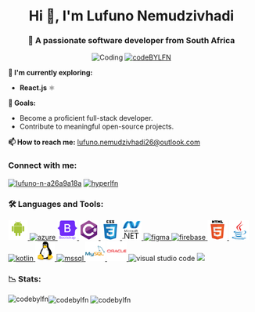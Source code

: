 <h1 align="center">Hi 👋, I'm Lufuno Nemudzivhadi</h1>
<h3 align="center">🚀 A passionate software developer from South Africa</h3>
<!-- <p align="left">
      <img src="https://komarev.com/ghpvc/?username=codeBYLFN&label=Profile%20views&color=0e75b6&style=flat" alt="codeBYLFN" />
</p> -->
<p align="center">
   <img src="https://cdn.dribbble.com/users/1162077/screenshots/3848914/programmer.gif" alt="Coding" width="400"> 
   <a href="https://github.com/ryo-ma/github-profile-trophy"><img src="https://github-profile-trophy.vercel.app/?username=codeBYLFN&theme=onedark" alt="codeBYLFN" /></a> 
</p>

<!-- - 🔭 I’m currently a **Information Technology In Software Development Student** -->

**🔭 I'm currently exploring:**
* **React.js** ⚛️

**🌱 Goals:**
* Become a proficient full-stack developer. 
* Contribute to meaningful open-source projects.

**📫 How to reach me:** lufuno.nemudzivhadi26@outlook.com

### Connect with me:
<p align="left">
<a href="https://linkedin.com/in/lufuno-nemudzivhadi026" target="blank"><img align="center" src="https://raw.githubusercontent.com/rahuldkjain/github-profile-readme-generator/master/src/images/icons/Social/linked-in-alt.svg" alt="lufuno-n-a26a9a18a" height="30" width="40" /></a>
<a href="https://instagram.com/hyperlfn" target="blank"><img align="center" src="https://raw.githubusercontent.com/rahuldkjain/github-profile-readme-generator/master/src/images/icons/Social/instagram.svg" alt="hyperlfn" height="30" width="40" /></a>
</p>

### 🛠️ Languages and Tools:
<p align="left"> 
  <a href="https://developer.android.com" target="_blank" rel="noreferrer"> <img src="https://raw.githubusercontent.com/devicons/devicon/master/icons/android/android-original-wordmark.svg" alt="android" width="40" height="40"/> </a> 
  <a href="https://azure.microsoft.com/en-in/" target="_blank" rel="noreferrer"> <img src="https://www.vectorlogo.zone/logos/microsoft_azure/microsoft_azure-icon.svg" alt="azure" width="40" height="40"/> </a> 
  <a href="https://getbootstrap.com" target="_blank" rel="noreferrer"> <img src="https://raw.githubusercontent.com/devicons/devicon/master/icons/bootstrap/bootstrap-plain-wordmark.svg" alt="bootstrap" width="40" height="40"/> </a> 
  <a href="https://www.w3schools.com/cs/" target="_blank" rel="noreferrer"> <img src="https://raw.githubusercontent.com/devicons/devicon/master/icons/csharp/csharp-original.svg" alt="csharp" width="40" height="40"/> </a> 
  <a href="https://www.w3schools.com/css/" target="_blank" rel="noreferrer"> <img src="https://raw.githubusercontent.com/devicons/devicon/master/icons/css3/css3-original-wordmark.svg" alt="css3" width="40" height="40"/> </a> 
  <a href="https://dotnet.microsoft.com/" target="_blank" rel="noreferrer"> <img src="https://raw.githubusercontent.com/devicons/devicon/master/icons/dot-net/dot-net-original-wordmark.svg" alt="dotnet" width="40" height="40"/> </a> 
  <a href="https://www.figma.com/" target="_blank" rel="noreferrer"> <img src="https://www.vectorlogo.zone/logos/figma/figma-icon.svg" alt="figma" width="40" height="40"/> </a> 
  <a href="https://firebase.google.com/" target="_blank" rel="noreferrer"> <img src="https://www.vectorlogo.zone/logos/firebase/firebase-icon.svg" alt="firebase" width="40" height="40"/> </a> 
  <a href="https://www.w3.org/html/" target="_blank" rel="noreferrer"> <img src="https://raw.githubusercontent.com/devicons/devicon/master/icons/html5/html5-original-wordmark.svg" alt="html5" width="40" height="40"/> </a> 
  <a href="https://www.java.com" target="_blank" rel="noreferrer"> <img src="https://raw.githubusercontent.com/devicons/devicon/master/icons/java/java-original.svg" alt="java" width="40" height="40"/> </a> 
  <a href="https://kotlinlang.org" target="_blank" rel="noreferrer"> <img src="https://www.vectorlogo.zone/logos/kotlinlang/kotlinlang-icon.svg" alt="kotlin" width="40" height="40"/> </a> 
  <a href="https://www.linux.org/" target="_blank" rel="noreferrer"> <img src="https://raw.githubusercontent.com/devicons/devicon/master/icons/linux/linux-original.svg" alt="linux" width="40" height="40"/> </a> 
  <a href="https://www.microsoft.com/en-us/sql-server" target="_blank" rel="noreferrer"> <img src="https://www.svgrepo.com/show/303229/microsoft-sql-server-logo.svg" alt="mssql" width="40" height="40"/> </a> 
  <a href="https://www.mysql.com/" target="_blank" rel="noreferrer"> <img src="https://raw.githubusercontent.com/devicons/devicon/master/icons/mysql/mysql-original-wordmark.svg" alt="mysql" width="40" height="40"/> </a> 
  <a href="https://www.oracle.com/" target="_blank" rel="noreferrer"> <img src="https://raw.githubusercontent.com/devicons/devicon/master/icons/oracle/oracle-original.svg" alt="oracle" width="40" height="40"/> </a>
  <img alt="visual studio code" width="50px" src="https://img.icons8.com/fluent/240/000000/visual-studio-code-2019.png" />  
  <img src="https://img.icons8.com/color/512/old-vmware-logo.png" width="50px" /> 
</p>
<h3>📉 <b>Stats:</b></h3>
<p>
      <img align="left" src="https://github-readme-stats.vercel.app/api/top-langs?username=codebylfn&show_icons=true&locale=en&layout=compact&theme=buefy&hide_border=true" alt="codebylfn" />
      <img align="center" src="https://github-readme-stats.vercel.app/api?username=codebylfn&show_icons=true&locale=en&theme=buefy&hide_border=true" alt="codebylfn" />
      <img align="center" src="https://github-readme-streak-stats.herokuapp.com/?user=codebylfn&theme=buefy&hide_border=true" alt="codebylfn" />
</p>
